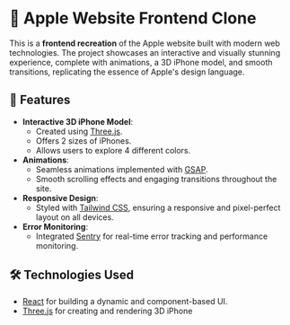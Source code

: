 # 🍎 Apple Website Frontend Clone

This is a **frontend recreation** of the Apple website built with modern web technologies. The project showcases an interactive and visually stunning experience, complete with animations, a 3D iPhone model, and smooth transitions, replicating the essence of Apple's design language.

## 🌟 Features
- **Interactive 3D iPhone Model**:
  - Created using [Three.js](https://threejs.org/).
  - Offers 2 sizes of iPhones.
  - Allows users to explore 4 different colors.
- **Animations**:
  - Seamless animations implemented with [GSAP](https://greensock.com/gsap/).
  - Smooth scrolling effects and engaging transitions throughout the site.
- **Responsive Design**:
  - Styled with [Tailwind CSS](https://tailwindcss.com/), ensuring a responsive and pixel-perfect layout on all devices.
- **Error Monitoring**:
  - Integrated [Sentry](https://sentry.io/) for real-time error tracking and performance monitoring.

## 🛠️ Technologies Used
- [React](https://reactjs.org/) for building a dynamic and component-based UI.
- [Three.js](https://threejs.org/) for creating and rendering 3D iPhone
